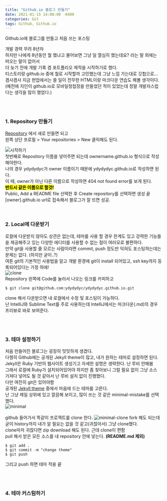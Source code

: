```yaml
---
title: "Github.io 블로그 만들기"
date: 2021-01-15 14:08:00 -0400
categories: Git
tags: Github, Github.io
---
```


Github.io에 블로그를 만들고 처음 쓰는 포스팅  
  
개발 경력 무려 8년차  
하지만 나에게 8년동안 뭘 했냐고 물어보면 그냥 일 열심히 했는데요? 라는 말 외에는 떠오는 말이 없어서  
더 늦기 전에 개발 기록 겸 포트폴리오 제작을 시작하기로 했다.   
티스토리랑 github.io 중에 뭘로 시작할까 고민했는데 그냥 느낌 가는대로 깃헙으로...  
겸사겸사 지금 현업에서는 쓸 일이 전무한 HTML이랑 마크다운 연습도 해볼 생각이다.  
(예전에 지인이 github.io로 모바일청첩장을 만들었던 적이 있었는데 정말 개발자스럽다는 생각을 많이 했었다.)  
  
<br>
<br>


### 1. Repository 만들기  
[Repository](https://github.com/new) 에서 새로 만들면 되고  
왼쪽 상단 프로필 > Your repositories > New 클릭해도 된다.  

![시작하기](https://user-images.githubusercontent.com/77476913/104692858-03558780-574c-11eb-9feb-37cc73d7a96b.PNG)  
첫번째로 Repository 이름을 넣어주면 되는데 ownername.github.io 형식으로 작성해야한다.  
나의 경우 ydydydyc가 owner 이름이기 때문에 ydydydyc.github.io로 작성하면 된다.  
이 때, owner가 아닌 다른 이름으로 작성하면 404 not found error를 보게 된다.  
**<mark style='background-color: "ffdce0'>반드시 같은 이름으로 할것!</mark>**  
Public, Add a README file 선택한 후 Create repository를 선택하면 생성 끝  
[owner].github.io url로 접속해서 블로그가 잘 뜨면 성공.  
<br>
<br>
  
### 2. Local에 다운받기
로컬에 다운받지 않아도 상관은 없는데, 테마를 사용 할 경우 한계도 있고 강력한 기능들을 제공해주고 있는 다양한 에디터를 사용할 수 없는 점이 여러모로 불편하다.  
만약 git을 사용할 줄 모르는 사람이라면 commit, push 정도만 익혀도 포스팅하는데는 문제는 없다. (하지만 굳이..?)  
여튼 git의 기본적인 사용법을 알고 개발 환경에 git이 install 되어있고, ssh key까지 등록되어있다는 가정 하에!  
![clone](https://user-images.githubusercontent.com/77476913/104693252-b0c89b00-574c-11eb-9556-daad3008787f.PNG)  
Repository 왼쪽에 Code를 눌러서 나오는 링크를 카피하고

```
$ git clone git@github.com:ydydydyc/ydydydyc.github.io.git
```
clone 해서 다운받으면 내 로컬에서 수정 및 포스팅이 가능하다.  
난 IntelliJ와 Sublime Text를 주로 사용하는데 IntelliJ에서는 마크다운(.md)의 경우 프리뷰로 바로 보여준다.

<br>
<br>

### 3. 테마 설정하기
처음 만들어진 블로그는 굉장히 밋밋하게 생겼다.  
다행히 Github에는 공개된 Jekyll theme이 많고, 내가 원하는 테마로 설정하면 된다.  
Jekyll은 Ruby 기반의 웹사이트 생성기고 자세한 설명은 생략한다. 난 루비 안해봄  
그래서 로컬에 Ruby가 설치되어있어야 하지만 좀 찾아보니 그럴 필요 없이 그냥 소스 가져다 넣어도 될 것 같아서 난 루비 설치 없이 진행했다.  
다만 여전히 git은 있어야함  
공개된 [Jekyll theme](https://github.com/topics/jekyll-theme) 중에서 마음에 드는 테마를 고른다.  
난 그냥 제일 상위에 있고 깔끔해 보이고, 많이 쓰는 것 같은 minimal-mistake를 선택했다.  
![minimal](https://user-images.githubusercontent.com/77476913/104693248-ae664100-574c-11eb-8d38-5ebb4835d9d0.PNG)  
<br>
github 들어가서 똑같이 프로젝트를 clone 한다.
![minimal-clone](https://user-images.githubusercontent.com/77476913/104693249-af976e00-574c-11eb-83cc-030d0bc107d3.PNG)
fork 해도 되는데 굳이 history까지 내가 알 필요는 없을 것 같고(귀찮아서) 그냥 clone했다.  
clone마저 귀찮다면 zip download 해도 된다. 근데 clone이 편함  
pull 해서 받은 모든 소스를 내 repository 안에 넣는다. **(README.md 제외)**  
```
$ git add .
$ git commit -m "change theme"
$ git push
```
그리고 push 하면 테마 적용 끝

<br>
<br>

### 4. 테마 커스텀하기 




  
